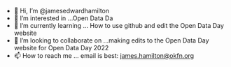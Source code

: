 - 👋 Hi, I’m @jamesedwardhamilton
- 👀 I’m interested in ...Open Data Da
- 🌱 I’m currently learning ... How to use github and edit the Open Data Day website
- 💞️ I’m looking to collaborate on ...making edits to the Open Data Day website for Open Data Day 2022
- 📫 How to reach me ... email is best: james.hamilton@okfn.org

<!---
jamesedwardhamilton/jamesedwardhamilton is a ✨ special ✨ repository because its `README.md` (this file) appears on your GitHub profile.
You can click the Preview link to take a look at your changes.
--->
